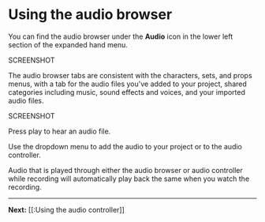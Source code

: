 # Using the audio browser

You can find the audio browser under the **Audio** icon in the lower left section of the expanded hand menu.

SCREENSHOT

The audio browser tabs are consistent with the characters, sets, and props menus, with a
tab for the audio files you've added to your project, shared categories including music, sound effects and voices, and your imported audio files.

SCREENSHOT

Press play to hear an audio file.

Use the dropdown menu to add the audio to your project or to the audio controller.

Audio that is played through either the audio browser or audio controller while recording
will automatically play back the same when you watch the recording.

---

**Next:** [[:Using the audio controller]]
